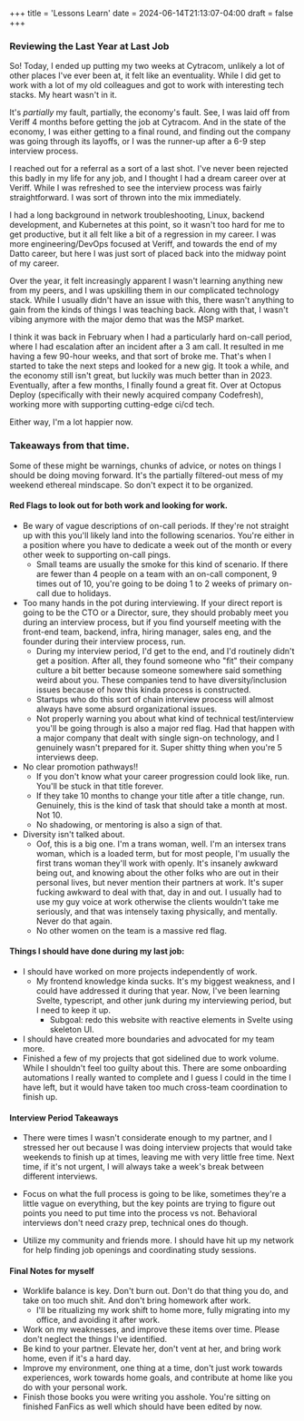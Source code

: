 +++
title = 'Lessons Learn'
date = 2024-06-14T21:13:07-04:00
draft = false
+++



###  Reviewing the Last Year at Last Job

So!  Today, I ended up putting my two weeks at Cytracom, unlikely a lot of other places I've ever been at, it felt like an eventuality. While I did get to work with a lot of my old colleagues and got to work with interesting tech stacks.  My heart wasn't in it.

It's *partially* my fault, partially, the economy's fault.  See, I was laid off from Veriff 4 months before getting the job at Cytracom. And in the state of the economy, I was either getting to a final round, and finding out the company was going through its layoffs, or I was the runner-up after a 6-9 step interview process.

I reached out for a referral as a sort of a last shot.  I've never been rejected this badly in my life for any job, and I thought I had a dream career over at Veriff. While I was refreshed to see the interview process was fairly straightforward.  I was sort of thrown into the mix immediately.

I had a long background in network troubleshooting, Linux, backend development, and Kubernetes at this point, so it wasn't too hard for me to get productive, but it all felt like a bit of a regression in my career.  I was more engineering/DevOps focused at Veriff, and towards the end of my Datto career, but here I was just sort of placed back into the midway point of my career.

Over the year, it felt increasingly apparent I wasn't learning anything new from my peers, and I was upskilling them in our complicated technology stack. While I usually didn't have an issue with this, there wasn't anything to gain from the kinds of things I was teaching back. Along with that, I wasn't vibing anymore with the major demo that was the MSP market. 

I think it was back in February when I had a particularly hard on-call period, where I had escalation after an incident after a 3 am call.  It resulted in me having a few 90-hour weeks, and that sort of broke me.  That's when I started to take the next steps and looked for a new gig.  It took a while, and the economy still isn't great, but luckily was much better than in 2023.  Eventually, after a few months, I finally found a great fit.  Over at Octopus Deploy (specifically with their newly acquired company Codefresh), working more with supporting cutting-edge ci/cd tech.

Either way, I'm a lot happier now.

### Takeaways from that time.

Some of these might be warnings, chunks of advice, or notes on things I should be doing moving forward.  It's the partially filtered-out mess of my weekend ethereal mindscape.  So don't expect it to be organized.


#### Red Flags to look out for both work and looking for work.

- Be wary of vague descriptions of on-call periods.  If they're not straight up with this you'll likely land into the following scenarios. You're either in a position where you have to dedicate a week out of the month or every other week to supporting on-call pings.
    - Small teams are usually the smoke for this kind of scenario.  If there are fewer than 4 people on a team with an on-call component, 9 times out of 10, you're going to be doing 1 to 2 weeks of primary on-call due to holidays.
- Too many hands in the pot during interviewing.  If your direct report is going to be the CTO or a Director, sure, they should probably meet you during an interview process, but if you find yourself meeting with the front-end team, backend, infra, hiring manager, sales eng, and the founder during their interview process, run.
    - During my interview period, I'd get to the end, and I'd routinely didn't get a position. After all, they found someone who "fit" their company culture a bit better because someone somewhere said something weird about you.  These companies tend to have diversity/inclusion issues because of how this kinda process is constructed.
    - Startups who do this sort of chain interview process will almost always have some absurd organizational issues.
    - Not properly warning you about what kind of technical test/interview you'll be going through is also a major red flag.  Had that happen with a major company that dealt with single sign-on technology, and I genuinely wasn't prepared for it.  Super shitty thing when you're 5 interviews deep.
- No clear promotion pathways!!
    - If you don't know what your career progression could look like, run.  You'll be stuck in that title forever.
    - If they take 10 months to change your title after a title change, run.  Genuinely, this is the kind of task that should take a month at most.  Not 10.
    - No shadowing, or mentoring is also a sign of that.
- Diversity isn't talked about.
    - Oof, this is a big one.  I'm a trans woman, well.  I'm an intersex trans woman, which is a loaded term, but for most people, I'm usually the first trans woman they'll work with openly.  It's insanely awkward being out, and knowing about the other folks who are out in their personal lives, but never mention their partners at work. It's super fucking awkward to deal with that, day in and out.  I usually had to use my guy voice at work otherwise the clients wouldn't take me seriously, and that was intensely taxing physically, and mentally.  Never do that again.  
    - No other women on the team is a massive red flag.  

#### Things I should have done during my last job:

- I should have worked on more projects independently of work. 
    - My frontend knowledge kinda sucks.  It's my biggest weakness, and I could have addressed it during that year. Now, I've been learning Svelte, typescript, and other junk during my interviewing period, but I need to keep it up.
        - Subgoal: redo this website with reactive elements in Svelte using skeleton UI.
- I should have created more boundaries and advocated for my team more.
- Finished a few of my projects that got sidelined due to work volume.  While I shouldn't feel too guilty about this.  There are some onboarding automations I really wanted to complete and I guess I could in the time I have left, but it would have taken too much cross-team coordination to finish up. 

#### Interview Period Takeaways

- There were times I wasn't considerate enough to my partner, and I stressed her out because I was doing interview projects that would take weekends to finish up at times, leaving me with very little free time.  Next time, if it's not urgent, I will always take a week's break between different interviews.

- Focus on what the full process is going to be like, sometimes they're a little vague on everything, but the key points are trying to figure out points you need to put time into the process vs not.  Behavioral interviews don't need crazy prep, technical ones do though.

- Utilize my community and friends more.  I should have hit up my network for help finding job openings and coordinating study sessions.

####  Final Notes for myself

- Worklife balance is key.  Don't burn out. Don't do that thing you do, and take on too much shit.  And don't bring homework after work.
    - I'll be ritualizing my work shift to home more, fully migrating into my office, and avoiding it after work.
- Work on my weaknesses, and improve these items over time.  Please don't neglect the things I've identified.
- Be kind to your partner. Elevate her, don't vent at her, and bring work home, even if it's a hard day.
- Improve my environment, one thing at a time, don't just work towards experiences, work towards home goals, and contribute at home like you do with your personal work.
- Finish those books you were writing you asshole. You're sitting on finished FanFics as well which should have been edited by now.
